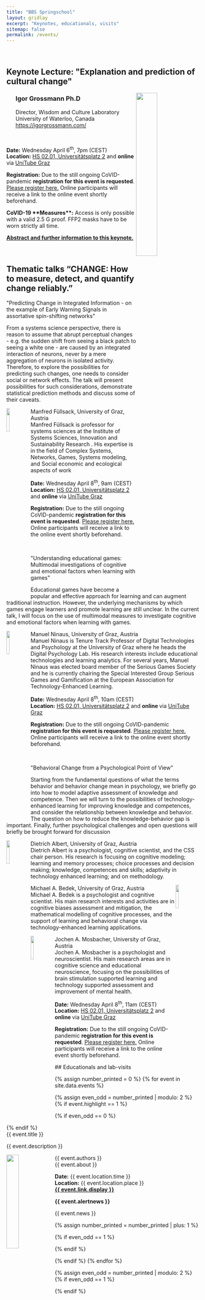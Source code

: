 ```yaml
---
title: "BBS Springschool"
layout: gridlay
excerpt: "Keynotes, educationals, visits"
sitemap: false
permalink: /events/
---
```


<p>&nbsp;</p>

<div class="col-sm-12">
  <div class="well">
  <h2>Keynote Lecture: "Explanation and prediction of cultural change"</h2>
  <img src="{{ site.url }}{{ site.baseurl }}/images/events/igrossmann.jpeg" class="img-responsive" width="33%" style="float: right" />
  
  <ul style="list-style-type:none">
    <li><h3>Igor Grossmann Ph.D</h3></li>
    <li>Director, Wisdom and Culture Laboratory</li>
    <li>University of Waterloo, Canada</li>
    <li><a href="https://igorgrossmann.com/" target="_blank">https://igorgrossmann.com/</a></li>
  </ul>
<p>&nbsp;</p>
<p><strong>Date:</strong> Wednesday April 6<sup>th</sup>, 7pm (CEST)<br>
<strong>Location:</strong> <a href="https://campusplan.uni-graz.at/0002EG0048" target="_blank">HS 02.01, Universitätsplatz 2</a> and 
<strong> online </strong> via <a href="https://unitube.uni-graz.at/" target="_blank">UniTube Graz</a></p>

 <p><strong>Registration:</strong> Due to the still ongoing CoVID-pandemic <strong>registration for this event is requested</strong>. <a href="https://www.termino.gv.at/meet/b/54bf693805927c350a4673a3d7f42ad3-116375" target="_blank">Please register here.</a> Online participants will receive a link to the online event shortly beforehand.</p>

  <p><strong>CoVID-19 **Measures**:</strong> Access is only possible with a valid 2.5 G proof. FFP2 masks have to be worn strictly all time.</P>

<p><strong><a href="{{ site.url }}/igrossmann">Abstract and further information to this keynote.</a></strong></p>

 </div>
</div>

<p>&nbsp;</p>

## Thematic talks “CHANGE: How to measure, detect, and quantify change reliably.”


<div class="col-sm-12" id="symposium">
  <div class="well">
  <eventtitle id="mfuellsack">"Predicting Change in Integrated Information - on the example of Early Warning Signals in assortative spin-shifting networks"</eventtitle>
  <p>From a systems science perspective, there is reason to assume that abrupt perceptual changes - e.g. the sudden shift from seeing a black patch to seeing a white one - are caused by an integrated interaction of neurons, never by a mere aggregation of neurons in isolated activity. Therefore, to explore the possibilities for predicting such changes, one needs to consider social or network effects. The talk will present possibilities for such considerations, demonstrate statistical prediction methods and discuss some of their caveats.
 </p>
   <p><img src="{{ site.url }}{{ site.baseurl }}/images/events/mfuellsack.jpg" class="img-responsive" width="12.5%" style="float: left" />
  <eventauthor>Manfred Füllsack, University of Graz, Austria </eventauthor><br>
   Manfred Füllsack is professor for systems sciences at the Institute of Systems Sciences, Innovation and Sustainability Research . His expertise is in the field of Complex Systems, Networks, Games, Systems modeling, and Social economic and ecological aspects of work</p>
  <p><strong>Date:</strong> Wednesday April 8<sup>th</sup>, 9am (CEST)<br>
<strong>Location:</strong> <a href="https://campusplan.uni-graz.at/0002EG0048" target="_blank">HS 02.01, Universitätsplatz 2</a> and 
<strong> online </strong> via <a href="https://unitube.uni-graz.at/" target="_blank">UniTube Graz</a></p>
<p><strong>Registration:</strong> Due to the still ongoing CoVID-pandemic <strong>registration for this event is requested</strong>. <a href="https://www.termino.gv.at/meet/b/40be23648160aa6f5724bcb84694b995-121332" target="_blank">Please register here.</a> Online participants will receive a link to the online event shortly beforehand.</p>
 </div>
</div>

<p>&nbsp;</p>

<div class="col-sm-12">
  <div class="well">
  <eventtitle id="mninaus">"Understanding educational games: Multimodal investigations of cognitive and emotional factors when learning with games"</eventtitle>
  <p>Educational games have become a popular and effective approach for learning and can augment traditional instruction. However, the underlying mechanisms by which games engage learners and promote learning are still unclear. In the current talk, I will focus on the use of multimodal measures to investigate cognitive and emotional factors when learning with games.  
 </p>
   <p><img src="{{ site.url }}{{ site.baseurl }}/images/events/mninaus.jpg" class="img-responsive" width="12.5%" style="float: left" />
  <eventauthor>Manuel Ninaus, University of Graz, Austria </eventauthor><br>
   Manuel Ninaus is Tenure Track Professor of Digital Technologies and Psychology at the University of Graz where he heads the Digital Psychology Lab. His research interests include educational technologies and learning analytics. For several years, Manuel Ninaus was elected board member of the Serious Games Society and he is currently chairing the Special Interested Group Serious Games and Gamification at the European Association for Technology-Enhanced Learning.</p>
  <p><strong>Date:</strong> Wednesday April 8<sup>th</sup>, 10am (CEST)<br>
<strong>Location:</strong> <a href="https://campusplan.uni-graz.at/0002EG0048" target="_blank">HS 02.01, Universitätsplatz 2</a> and 
<strong> online </strong> via <a href="https://unitube.uni-graz.at/" target="_blank">UniTube Graz</a></p>
<p><strong>Registration:</strong> Due to the still ongoing CoVID-pandemic <strong>registration for this event is requested</strong>. <a href="https://www.termino.gv.at/meet/b/40be23648160aa6f5724bcb84694b995-121332" target="_blank">Please register here.</a> Online participants will receive a link to the online event shortly beforehand.</p>
 </div>
</div>
<p>&nbsp;</p>
<div class="col-sm-12">
  <div class="well">
  <eventtitle id="dalbert">"Behavioral Change from a Psychological Point of View"</eventtitle>
  <p>Starting from the fundamental questions of what the terms behavior and behavior change mean in psychology, we briefly go into how to model adaptive assessment of knowledge and competence. Then we will turn to the possibilities of technology-enhanced learning for improving knowledge and competences, and consider the relationship between knowledge and behavior. The question on how to reduce the knowledge-behavior gap is important. Finally, further psychological challenges and open questions will briefly be brought forward for discussion </p>
  
  <p><img src="{{ site.url }}{{ site.baseurl }}/images/events/dAlbert.jpg" class="img-responsive" width="12.5%" style="float: left" />
  <eventauthor>Dietrich Albert, University of Graz, Austria </eventauthor><br>
   Dietrich Albert is a psychologist, cognitive scientist, and the CSS chair person. His research is focusing on cognitive modeling; learning and memory processes; choice processes and decision making; knowledge, competences and skills; adaptivity in technology enhanced learning; and on methodology.</p>

  <p><img src="{{ site.url }}{{ site.baseurl }}/images/events/mBedek.jpg" class="img-responsive" width="12.5%" style="float: right" />
  <eventauthor>Michael A. Bedek, University of Graz, Austria </eventauthor><br>
  Michael A. Bedek is a psychologist and cognitive scientist. His main research interests and activities are in cognitive biases assessment and mitigation, the mathematical modelling of cognitive processes, and the support of learning and behavioral change via technology-enhanced learning applications.</p>
  
  <p><img src="{{ site.url }}{{ site.baseurl }}/images/events/jMosbacher.jpg" class="img-responsive" width="12.5%" style="float: left" />
  <eventauthor>Jochen A. Mosbacher, University of Graz, Austria </eventauthor><br>
  Jochen A. Mosbacher is a psychologist and neuroscientist. His main research areas are in cognitive science and educational neuroscience, focusing on the possibilities of brain stimulation supported learning and technology supported assessment and improvement of mental health.</p>

  <p><strong>Date:</strong> Wednesday April 8<sup>th</sup>, 11am (CEST)<br>
<strong>Location:</strong> <a href="https://campusplan.uni-graz.at/0002EG0048" target="_blank">HS 02.01, Universitätsplatz 2</a> and 
<strong> online </strong> via <a href="https://unitube.uni-graz.at/" target="_blank">UniTube Graz</a></p>
<p><strong>Registration:</strong> Due to the still ongoing CoVID-pandemic <strong>registration for this event is requested</strong>. <a href="https://www.termino.gv.at/meet/b/40be23648160aa6f5724bcb84694b995-121332" target="_blank">Please register here.</a> Online participants will receive a link to the online event shortly beforehand.</p>
 </div>
</div>
## Educationals and lab-visits

{% assign number_printed = 0 %}
{% for event in site.data.events %}

{% assign even_odd = number_printed | modulo: 2 %}
{% if event.highlight == 1 %}

{% if even_odd == 0 %}
<div class="row">
{% endif %}

<div class="col-sm-6 clearfix" id="{{ event.id }}">
 <div class="well" >
  <eventtitle>{{ event.title }}</eventtitle>
  <p>{{ event.description }}</p>
  <p><img src="{{ site.url }}{{ site.baseurl }}/images/events/{{ event.image }}" class="img-responsive" width="25%" style="float: left" />
  <eventauthor>{{ event.authors }}</eventauthor><br>
  {{ event.about }}</p>
  <p><strong>Date:</strong> {{ event.location.time }}<br>
  <strong>Location:</strong> {{ event.location.place }}<br>
  <strong><a href="{{ event.link.url }}">{{ event.link.display }}</a></strong></p>
  
  <p class="text-danger"><strong> {{ event.alertnews }}</strong></p>
  <p> {{ event.news }}</p>
 </div>
</div>

{% assign number_printed = number_printed | plus: 1 %}

{% if even_odd == 1 %}
</div>
{% endif %}

{% endif %}
{% endfor %}

{% assign even_odd = number_printed | modulo: 2 %}
{% if even_odd == 1 %}
</div>
{% endif %}
